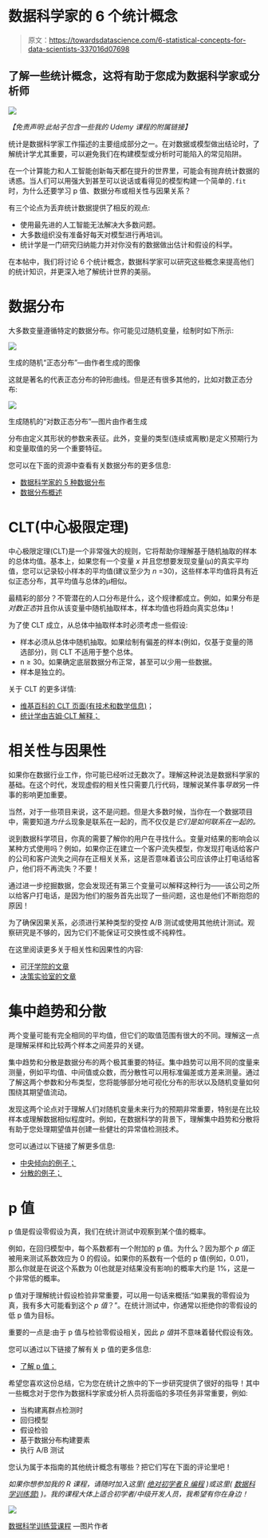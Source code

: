 # 数据科学家的 6 个统计概念

> 原文：<https://towardsdatascience.com/6-statistical-concepts-for-data-scientists-337016d07698>

## 了解一些统计概念，这将有助于您成为数据科学家或分析师

![](img/72e4fc964e337ad89ab3acb638696146.png)

*【免责声明:此帖子包含一些我的 Udemy 课程的附属链接】*

统计是数据科学家工作描述的主要组成部分之一。在对数据或模型做出结论时，了解统计学尤其重要，可以避免我们在构建模型或分析时可能陷入的常见陷阱。

在一个计算能力和人工智能创新每天都在提升的世界里，可能会有抛弃统计数据的诱惑。当人们可以用强大到甚至可以说话或看得见的模型构建一个简单的`.fit`时，为什么还要学习 p 值、数据分布或相关性与因果关系？

有三个论点为丢弃统计数据提供了相反的观点:

*   使用最先进的人工智能无法解决大多数问题。
*   大多数组织没有准备好每天对模型进行再培训。
*   统计学是一门研究归纳能力并对你没有的数据做出估计和假设的科学。

在本帖中，我们将讨论 6 个统计概念，数据科学家可以研究这些概念来提高他们的统计知识，并更深入地了解统计世界的美丽。

# 数据分布

大多数变量遵循特定的数据分布。你可能见过随机变量，绘制时如下所示:

![](img/d091d930a63bfdc24217ef8c30a3d3f4.png)

生成的随机“正态分布”—由作者生成的图像

这就是著名的代表正态分布的钟形曲线。但是还有很多其他的，比如对数正态分布:

![](img/311abf3c09be5a3ea5449e4096c22fa0.png)

生成随机的“对数正态分布”—图片由作者生成

分布由定义其形状的参数来表征。此外，变量的类型(连续或离散)是定义预期行为和变量取值的另一个重要特征。

您可以在下面的资源中查看有关数据分布的更多信息:

*   [数据科学家的 5 种数据分布](/5-data-distributions-for-data-scientists-97d92d028190)
*   [数据分布概述](https://www.kdnuggets.com/2020/06/overview-data-distributions.html)

# CLT(中心极限定理)

中心极限定理(CLT)是一个非常强大的规则，它将帮助你理解基于随机抽取的样本的总体均值。基本上，如果您有一个变量 *x* 并且您想要发现变量(μ)的真实平均值，您可以记录较小样本的平均值(建议至少为 *n* =30)，这些样本平均值将具有近似正态分布，其平均值与总体的μ相似。

最精彩的部分？不管潜在的人口分布是什么，这个规律都成立。例如，如果分布是*对数正态*并且你从该变量中随机抽取样本，样本均值也将趋向真实总体μ！

为了使 CLT 成立，从总体中抽取样本时必须考虑一些假设:

*   样本必须从总体中随机抽取。如果绘制有偏差的样本(例如，仅基于变量的筛选部分)，则 CLT 不适用于整个总体。
*   n ≥ 30。如果确定底层数据分布正常，甚至可以少用一些数据。
*   样本是独立的。

关于 CLT 的更多详情:

*   [维基百科的 CLT 页面(有技术和数学信息)](https://en.wikipedia.org/wiki/Central_limit_theorem)；
*   [统计学由吉姆·CLT 解释；](https://statisticsbyjim.com/basics/central-limit-theorem/)

# 相关性与因果性

如果你在数据行业工作，你可能已经听过无数次了。理解这种说法是数据科学家的基础。在这个时代，发现虚假的相关性只需要几行代码，理解说某件事*导致*另一件事的影响更加重要。

当然，对于一些项目来说，这不是问题。但是大多数时候，当你在一个数据项目中，需要知道*为什么*现象是联系在一起的，而不仅仅是*它们是如何联系在一起的。*

说到数据科学项目，你真的需要了解你的用户在寻找什么。变量对结果的影响会以某种方式使用吗？例如，如果你正在建立一个客户流失模型，你发现打电话给客户的公司和客户流失之间存在正相关关系，这是否意味着该公司应该停止打电话给客户，他们将不再流失？不要！

通过进一步挖掘数据，您会发现还有第三个变量可以解释这种行为——该公司之所以给客户打电话，是因为他们的服务首先出现了一些问题，这也是他们不断抱怨的原因！

为了确保因果关系，必须进行某种类型的受控 A/B 测试或使用其他统计测试。观察研究是不够的，因为它们不能保证可交换性或不纯粹性。

在这里阅读更多关于相关性和因果性的内容:

*   [可汗学院的文章](https://www.khanacademy.org/test-prep/praxis-math/praxis-math-lessons/gtp--praxis-math--lessons--statistics-and-probability/a/gtp--praxis-math--article--correlation-and-causation--lesson)
*   [决策实验室的文章](https://thedecisionlab.com/reference-guide/philosophy/correlation-vs-causation)

# 集中趋势和分散

两个变量可能有完全相同的平均值，但它们的取值范围有很大的不同。理解这一点是理解采样和比较两个样本之间差异的关键。

集中趋势和分散是数据分布的两个极其重要的特征。集中趋势可以用不同的度量来测量，例如平均值、中间值或众数，而分散性可以用标准偏差或方差来测量。通过了解这两个参数和分布类型，您将能够部分地可视化分布的形状以及随机变量如何围绕其期望值流动。

发现这两个论点对于理解人们对随机变量未来行为的预期非常重要，特别是在比较样本或理解数据相似程度时。例如，在数据科学的背景下，理解集中趋势和分散将有助于您处理期望值并创建一些健壮的异常值检测技术。

您可以通过以下链接了解更多信息:

*   [中央倾向的例子；](https://www.statisticshowto.com/central-tendency-2/)
*   [分散的例子；](https://www.statisticshowto.com/variability/)

# p 值

p 值是假设零假设为真，我们在统计测试中观察到某个值的概率。

例如，在回归模型中，每个系数都有一个附加的 p 值。为什么？因为那个 *p 值*正被用来测试系数效应为 0 的假设。如果你的系数有一个低的 p 值(例如，0.01)，那么你就是在说这个系数为 0(也就是对结果没有影响)的概率大约是 1%，这是一个非常低的概率。

p 值对于理解统计假设检验非常重要，可以用一句话来概括:“如果我的零假设为真，我有多大可能看到这个 *p 值*？”。在统计测试中，你通常以拒绝你的零假设的低 p 值为目标。

重要的一点是:由于 p 值与检验零假设相关，因此 *p 值*并不意味着替代假设有效。

您可以通过以下链接了解有关 p 值的更多信息:

*   [了解 p 值；](https://www.scribbr.com/statistics/p-value/)

希望您喜欢这份总结，它为您在统计之旅中的下一步研究提供了很好的指导！其中一些概念对于您作为数据科学家或分析人员将面临的多项任务非常重要，例如:

*   当构建离群点检测时
*   回归模型
*   假设检验
*   基于数据分布构建要素
*   执行 A/B 测试

您认为属于本指南的其他统计概念有哪些？把它们写在下面的评论里吧！

*如果你想参加我的 R 课程，请随时加入这里(* [*绝对初学者 R 编程*](https://www.udemy.com/course/r-for-absolute-beginners/?couponCode=MEDIUMREADERSSEP) *)或这里(* [*数据科学训练营)*](https://www.udemy.com/course/r-for-data-science-first-step-data-scientist/?couponCode=MEDIUMREADERSSEP) *)。我的课程大体上适合初学者/中级开发人员，我希望有你在身边！*

![](img/a5ba2df44ec4a2869fbb7446275b159d.png)

[数据科学训练营课程](https://www.udemy.com/course/r-for-data-science-first-step-data-scientist/?couponCode=MEDIUMREADERSSEP) —图片作者

[](https://medium.com/membership/@ivopbernardo) 